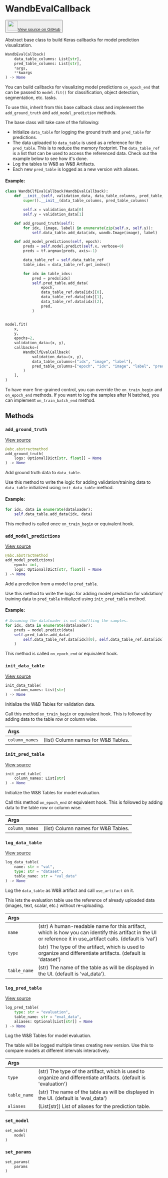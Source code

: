 # WandbEvalCallback

<p><button style={{display: 'flex', alignItems: 'center', backgroundColor: 'white', border: '1px solid #ddd', padding: '10px', borderRadius: '6px', cursor: 'pointer', boxShadow: '0 2px 3px rgba(0,0,0,0.1)', transition: 'all 0.3s'}}><a href='https://www.github.com/wandb/wandb/tree/v0.17.5/wandb/integration/keras/callbacks/tables_builder.py#L10-L226' style={{fontSize: '1.2em', display: 'flex', alignItems: 'center'}}><img src='https://github.githubassets.com/images/modules/logos_page/GitHub-Mark.png' height='32px' width='32px' style={{marginRight: '10px'}}/>View source on GitHub</a></button></p>


Abstract base class to build Keras callbacks for model prediction visualization.

```python
WandbEvalCallback(
    data_table_columns: List[str],
    pred_table_columns: List[str],
    *args,
    **kwargs
) -> None
```

You can build callbacks for visualizing model predictions `on_epoch_end`
that can be passed to `model.fit()` for classification, object detection,
segmentation, etc. tasks.

To use this, inherit from this base callback class and implement the
`add_ground_truth` and `add_model_prediction` methods.

The base class will take care of the following:

- Initialize `data_table` for logging the ground truth and
  `pred_table` for predictions.
- The data uploaded to `data_table` is used as a reference for the
  `pred_table`. This is to reduce the memory footprint. The `data_table_ref`
  is a list that can be used to access the referenced data.
  Check out the example below to see how it's done.
- Log the tables to W&B as W&B Artifacts.
- Each new `pred_table` is logged as a new version with aliases.

#### Example:

```python
class WandbClfEvalCallback(WandbEvalCallback):
    def __init__(self, validation_data, data_table_columns, pred_table_columns):
        super().__init__(data_table_columns, pred_table_columns)

        self.x = validation_data[0]
        self.y = validation_data[1]

    def add_ground_truth(self):
        for idx, (image, label) in enumerate(zip(self.x, self.y)):
            self.data_table.add_data(idx, wandb.Image(image), label)

    def add_model_predictions(self, epoch):
        preds = self.model.predict(self.x, verbose=0)
        preds = tf.argmax(preds, axis=-1)

        data_table_ref = self.data_table_ref
        table_idxs = data_table_ref.get_index()

        for idx in table_idxs:
            pred = preds[idx]
            self.pred_table.add_data(
                epoch,
                data_table_ref.data[idx][0],
                data_table_ref.data[idx][1],
                data_table_ref.data[idx][2],
                pred,
            )


model.fit(
    x,
    y,
    epochs=2,
    validation_data=(x, y),
    callbacks=[
        WandbClfEvalCallback(
            validation_data=(x, y),
            data_table_columns=["idx", "image", "label"],
            pred_table_columns=["epoch", "idx", "image", "label", "pred"],
        )
    ],
)
```

To have more fine-grained control, you can override the `on_train_begin` and
`on_epoch_end` methods. If you want to log the samples after N batched, you
can implement `on_train_batch_end` method.

## Methods

### `add_ground_truth`

[View source](https://www.github.com/wandb/wandb/tree/v0.17.5/wandb/integration/keras/callbacks/tables_builder.py#L117-L131)

```python
@abc.abstractmethod
add_ground_truth(
    logs: Optional[Dict[str, float]] = None
) -> None
```

Add ground truth data to `data_table`.

Use this method to write the logic for adding validation/training data to
`data_table` initialized using `init_data_table` method.

#### Example:

```python
for idx, data in enumerate(dataloader):
    self.data_table.add_data(idx, data)
```

This method is called once `on_train_begin` or equivalent hook.

### `add_model_predictions`

[View source](https://www.github.com/wandb/wandb/tree/v0.17.5/wandb/integration/keras/callbacks/tables_builder.py#L133-L153)

```python
@abc.abstractmethod
add_model_predictions(
    epoch: int,
    logs: Optional[Dict[str, float]] = None
) -> None
```

Add a prediction from a model to `pred_table`.

Use this method to write the logic for adding model prediction for validation/
training data to `pred_table` initialized using `init_pred_table` method.

#### Example:

```python
# Assuming the dataloader is not shuffling the samples.
for idx, data in enumerate(dataloader):
    preds = model.predict(data)
    self.pred_table.add_data(
        self.data_table_ref.data[idx][0], self.data_table_ref.data[idx][1], preds
    )
```

This method is called `on_epoch_end` or equivalent hook.

### `init_data_table`

[View source](https://www.github.com/wandb/wandb/tree/v0.17.5/wandb/integration/keras/callbacks/tables_builder.py#L155-L164)

```python
init_data_table(
    column_names: List[str]
) -> None
```

Initialize the W&B Tables for validation data.

Call this method `on_train_begin` or equivalent hook. This is followed by adding
data to the table row or column wise.

| Args |  |
| :--- | :--- |
|  `column_names` |  (list) Column names for W&B Tables. |

### `init_pred_table`

[View source](https://www.github.com/wandb/wandb/tree/v0.17.5/wandb/integration/keras/callbacks/tables_builder.py#L166-L175)

```python
init_pred_table(
    column_names: List[str]
) -> None
```

Initialize the W&B Tables for model evaluation.

Call this method `on_epoch_end` or equivalent hook. This is followed by adding
data to the table row or column wise.

| Args |  |
| :--- | :--- |
|  `column_names` |  (list) Column names for W&B Tables. |

### `log_data_table`

[View source](https://www.github.com/wandb/wandb/tree/v0.17.5/wandb/integration/keras/callbacks/tables_builder.py#L177-L203)

```python
log_data_table(
    name: str = "val",
    type: str = "dataset",
    table_name: str = "val_data"
) -> None
```

Log the `data_table` as W&B artifact and call `use_artifact` on it.

This lets the evaluation table use the reference of already uploaded data
(images, text, scalar, etc.) without re-uploading.

| Args |  |
| :--- | :--- |
|  `name` |  (str) A human-readable name for this artifact, which is how you can identify this artifact in the UI or reference it in use_artifact calls. (default is 'val') |
|  `type` |  (str) The type of the artifact, which is used to organize and differentiate artifacts. (default is 'dataset') |
|  `table_name` |  (str) The name of the table as will be displayed in the UI. (default is 'val_data'). |

### `log_pred_table`

[View source](https://www.github.com/wandb/wandb/tree/v0.17.5/wandb/integration/keras/callbacks/tables_builder.py#L205-L226)

```python
log_pred_table(
    type: str = "evaluation",
    table_name: str = "eval_data",
    aliases: Optional[List[str]] = None
) -> None
```

Log the W&B Tables for model evaluation.

The table will be logged multiple times creating new version. Use this
to compare models at different intervals interactively.

| Args |  |
| :--- | :--- |
|  `type` |  (str) The type of the artifact, which is used to organize and differentiate artifacts. (default is 'evaluation') |
|  `table_name` |  (str) The name of the table as will be displayed in the UI. (default is 'eval_data') |
|  `aliases` |  (List[str]) List of aliases for the prediction table. |

### `set_model`

```python
set_model(
    model
)
```

### `set_params`

```python
set_params(
    params
)
```
